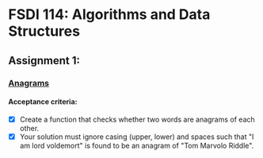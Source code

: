 # FSDI 114: Algorithms and Data Structures

## Assignment 1:

### [Anagrams](is_anagram.py)

#### Acceptance criteria:

- [x] Create a function that checks whether two words are anagrams of each other.
- [x] Your solution must ignore casing (upper, lower) and spaces such that "I am lord voldemort" is found to be an anagram of "Tom Marvolo Riddle".
